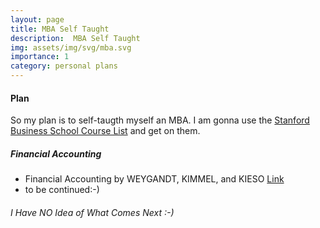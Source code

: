 ```yaml
---
layout: page
title: MBA Self Taught
description:  MBA Self Taught
img: assets/img/svg/mba.svg
importance: 1
category: personal plans
---
```


#### Plan

So my plan is to self-taugth myself an MBA. I am gonna use the [Stanford Business School Course List](https://bulletin.stanford.edu/departments/GSB/courses) and get on them.

##### Financial Accounting

- Financial Accounting by WEYGANDT, KIMMEL, and KIESO [Link](https://www.wiley.com/en-gb/Financial+Accounting+with+International+Financial+Reporting+Standards%2C+5th+Edition-p-9781119787006)
- to be continued:-)

###### I Have NO Idea of What Comes Next :-)
